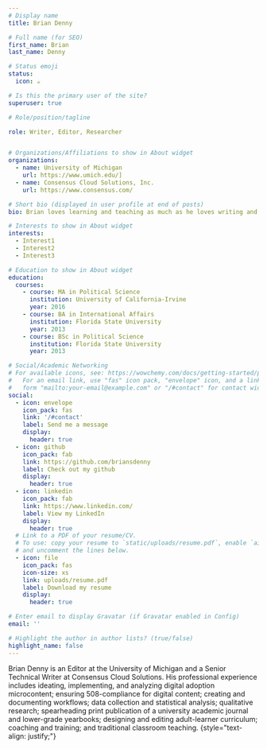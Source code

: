 ```yaml
---
# Display name
title: Brian Denny

# Full name (for SEO)
first_name: Brian
last_name: Denny

# Status emoji
status:
  icon: ☕️

# Is this the primary user of the site?
superuser: true

# Role/position/tagline

role: Writer, Editor, Researcher


# Organizations/Affiliations to show in About widget
organizations:
  - name: University of Michigan
    url: https://www.umich.edu/]
  - name: Consensus Cloud Solutions, Inc.
    url: https://www.consensus.com/

# Short bio (displayed in user profile at end of posts)
bio: Brian loves learning and teaching as much as he loves writing and editing (and reading)!

# Interests to show in About widget
interests:
  - Interest1 
  - Interest2
  - Interest3

# Education to show in About widget
education:
  courses:
    - course: MA in Political Science
      institution: University of California-Irvine
      year: 2016
    - course: BA in International Affairs
      institution: Florida State University
      year: 2013
    - course: BSc in Political Science
      institution: Florida State University
      year: 2013

# Social/Academic Networking
# For available icons, see: https://wowchemy.com/docs/getting-started/page-builder/#icons
#   For an email link, use "fas" icon pack, "envelope" icon, and a link in the
#   form "mailto:your-email@example.com" or "/#contact" for contact widget.
social:
  - icon: envelope
    icon_pack: fas
    link: '/#contact'
    label: Send me a message
    display:
      header: true
  - icon: github
    icon_pack: fab
    link: https://github.com/briansdenny
    label: Check out my github
    display:
      header: true
  - icon: linkedin
    icon_pack: fab
    link: https://www.linkedin.com/
    label: View my LinkedIn
    display:
      header: true
  # Link to a PDF of your resume/CV.
  # To use: copy your resume to `static/uploads/resume.pdf`, enable `ai` icons in `params.yaml`,
  # and uncomment the lines below.
  - icon: file
    icon_pack: fas
    icon-size: xs
    link: uploads/resume.pdf
    label: Download my resume
    display:
      header: true

# Enter email to display Gravatar (if Gravatar enabled in Config)
email: ''

# Highlight the author in author lists? (true/false)
highlight_name: false
---
```


Brian Denny is an Editor at the University of Michigan and a Senior Technical Writer at Consensus Cloud Solutions. His professional experience includes ideating, implementing, and analyzing digital adoption microcontent; ensuring 508-compliance for digital content; creating and documenting workflows; data collection and statistical analysis; qualitative research; spearheading print publication of a university academic journal and lower-grade yearbooks; designing and editing adult-learner curriculum; coaching and training; and traditional classroom teaching.
{style="text-align: justify;"}
